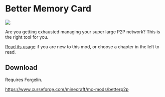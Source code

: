 # Better Memory Card

![](https://cf.way2muchnoise.eu/versions/538092.svg)

Are you getting exhausted managing your super large P2P network? This is the right tool for you.

[Read its usage](Chapter1-1.md) if you are new to this mod, or choose a chapter in the left to read.

## Download

Requires Forgelin.

<https://www.curseforge.com/minecraft/mc-mods/betterp2p>
